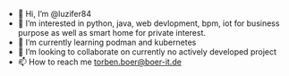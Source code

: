 - 👋 Hi, I’m @luzifer84
- 👀 I’m interested in python, java, web devlopment, bpm, iot for business purpose as well as smart home for private interest.
- 🌱 I’m currently learning podman and kubernetes
- 💞️ I’m looking to collaborate on currently no actively developed project
- 📫 How to reach me torben.boer@boer-it.de

<!---
luzifer84/luzifer84 is a ✨ special ✨ repository because its `README.md` (this file) appears on your GitHub profile.
You can click the Preview link to take a look at your changes.
--->
